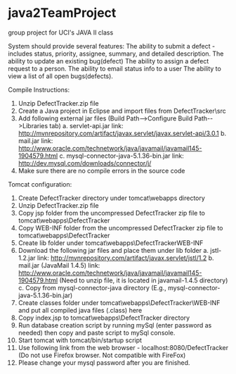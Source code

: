 # java2TeamProject
group project for UCI's JAVA II class

System should provide several features:
The ability to submit a defect - includes status, priority, assignee, summary, and detailed description.
The ability to update an existing bug(defect)
The ability to assign a defect request to a person.
The ability to email status info to a user
The ability to view a list of all open bugs(defects).

Compile Instructions:
01. Unzip DefectTracker.zip file
02. Create a Java project in Eclipse and import files from DefectTracker\src
03. Add following external jar files (Build Path-->Configure Build Path-->Libraries tab)
   a. servlet-api.jar link: http://mvnrepository.com/artifact/javax.servlet/javax.servlet-api/3.0.1
   b. mail.jar link: http://www.oracle.com/technetwork/java/javamail/javamail145-1904579.html
   c. mysql-connector-java-5.1.36-bin.jar link: http://dev.mysql.com/downloads/connector/j/
04. Make sure there are no compile errors in the source code

Tomcat configuration:
01. Create DefectTracker directory under tomcat\webapps directory
02. Unzip DefectTracker.zip file
02. Copy jsp folder from the uncompressed DefectTracker zip file to tomcat\webapps\DefectTracker
03. Copy WEB-INF folder from the uncompressed DefectTracker zip file to tomcat\webapps\DefectTracker
04. Create lib folder under tomcat\webapps\DefectTrackerWEB-INF
05. Download the following jar files and place them under lib folder
   a. jstl-1.2.jar link: http://mvnrepository.com/artifact/javax.servlet/jstl/1.2
   b. mail.jar (JavaMail 1.4.5) link: http://www.oracle.com/technetwork/java/javamail/javamail145-1904579.html
      (Need to unzip file, it is located in javamail-1.4.5 directory)
   c. Copy from mysql-connector-java directory (E.g., mysql-connector-java-5.1.36-bin.jar)
06. Create classes folder under tomcat\webapps\DefectTracker\WEB-INF and put all compiled java files (.class) here
07. Copy index.jsp to tomcat\webapps\DefectTracker directory
08. Run database creation script by running mySql (enter password as needed) then copy and paste script to mySql console.
09. Start tomcat with tomcat/bin/startup script
10. Use following link from the web browser - localhost:8080/DefectTracker (Do not use Firefox browser.  Not compatible with FireFox)
11. Please change your mysql password after you are finished.

